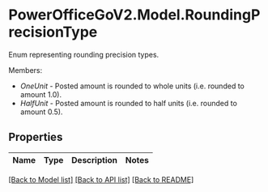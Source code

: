 # PowerOfficeGoV2.Model.RoundingPrecisionType
Enum representing rounding precision types.<p>Members:</p><ul><li><i>OneUnit</i> - Posted amount is rounded to whole units (i.e. rounded to amount 1.0).</li><li><i>HalfUnit</i> - Posted amount is rounded to half units (i.e. rounded to amount 0.5).</li></ul>

## Properties

Name | Type | Description | Notes
------------ | ------------- | ------------- | -------------

[[Back to Model list]](../../README.md#documentation-for-models) [[Back to API list]](../../README.md#documentation-for-api-endpoints) [[Back to README]](../../README.md)


